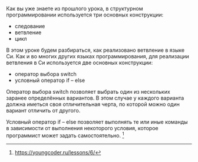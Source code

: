 Как вы уже знаете из прошлого урока, в структурном программировании используется три основных конструкции:

-   следование
-   ветвление
-   цикл

В этом уроке будем разбираться, как реализовано ветвление в языке Си. Как и во многих других языках программирования, для реализации ветвления в Си используется две основных конструкции:

-   оператор выбора switch
-   условный оператор if – else

Оператор выбора switch позволяет выбрать один из нескольких заранее определённых вариантов. В этом случае у каждого варианта должна иметься своя отличительная черта, по которой можно один вариант отличить от другого.

Условный оператор if – else позволяет выполнять те или иные команды в зависимости от выполнения некоторого условия, которое программист может задать самостоятельно.
[^1] 

 [^1]: https://youngcoder.ru/lessons/6/  
